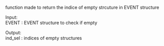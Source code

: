   function made to return the indice of empty strcuture in EVENT structure   
     
  Input:   
      EVENT : EVENT structure to check if empty   
         
  Output:   
      ind_sel : indices of empty structures   
